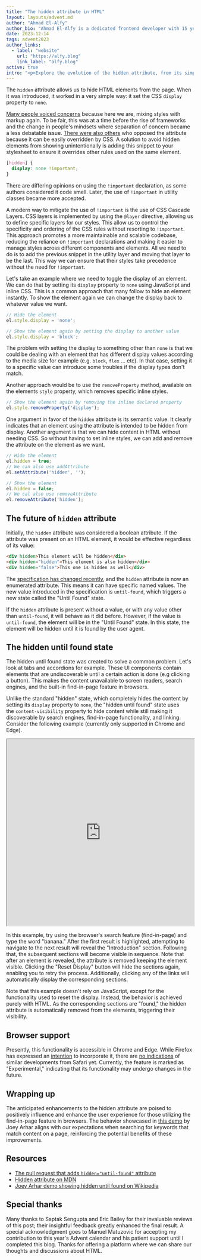 ```yaml
---
title: "The hidden attribute in HTML"
layout: layouts/advent.md
author: "Ahmad El-Alfy"
author_bio: "Ahmad El-Alfy is a dedicated frontend developer with 15 years of experience in the web development field. He holds a genuine enthusiasm for Web Standards and Accessibility, as well as a keen interest in the ongoing developments within the web platform. He recently became a Google Developer Expert in Web Technologies."
date: 2023-12-14
tags: advent2023
author_links:
  - label: "website"
    url: "https://alfy.blog"
    link_label: "alfy.blog"
active: true
intro: "<p>Explore the evolution of the hidden attribute, from its simple beginnings in setting CSS properties to its recent transformation into an enumerated attribute. Delve into the newly introduced ”Until Found” state and discover how it addresses common issues with UI components like accordions.</p>"
---
```

The `hidden` attribute allows us to hide HTML elements from the page. When it was introduced, it worked in a very simple way: it set the CSS `display` property to `none`.

[Many people voiced concerns](https://twitter.com/getifyX/status/1131118316901326848) because here we are, mixing styles with markup again. To be fair, this was at a time before the rise of frameworks and the change in people's mindsets where separation of concern became a less debatable issue. [There were also others](https://meowni.ca/hidden.is.a.lie.html) who opposed the attribute because it can be easily overridden by CSS. A solution to avoid hidden elements from showing unintentionally is adding this snippet to your stylesheet to ensure it overrides other rules used on the same element.

```css
[hidden] {
  display: none !important;
}
```

There are differing opinions on using the `!important` declaration, as some authors considered it code smell. Later, the use of `!important` in utility classes became more accepted.

<div class="highlight u-mb"><p>A modern way to mitigate the use of <code>!important</code> is the use of CSS Cascade Layers. CSS layers is implemented by using the <code>@layer</code> directive, allowing us to define specific layers for our styles. This allow us to control the specificity and ordering of the CSS rules without resorting to <code>!important</code>. This approach promotes a more maintainable and scalable codebase, reducing the reliance on <code>!important</code> declarations and making it easier to manage styles across different components and elements. All we need to do is to add the previous snippet in the utility layer and moving that layer to be the last. This way we can ensure that their styles take precedence without the need for <code>!important</code>.</p></div>

Let's take an example where we need to toggle the display of an element. We can do that by setting its `display` property to `none` using JavaScript and inline CSS. This is a common approach that many follow to hide an element instantly. To show the element again we can change the display back to whatever value we want.

```javascript
// Hide the element
el.style.display = 'none';

// Show the element again by setting the display to another value
el.style.display = 'block';
```

The problem with setting the display to something other than `none` is that we could be dealing with an element that has different display values according to the media size for example (e.g. `block`, `flex` ... etc). In that case, setting it to a specific value can introduce some troubles if the display types don't match.

Another approach would be to use the `removeProperty` method, available on the elements `style` property, which removes specific inline styles.

```javascript
// Show the element again by removing the inline declared property
el.style.removeProperty('display');
```

One argument in favor of the `hidden` attribute is its semantic value. It clearly indicates that an element using the attribute is intended to be hidden from display. Another argument is that we can hide content in HTML without needing CSS. So without having to set inline styles, we can add and remove the attribute on the element as we want.

```javascript
// Hide the element
el.hidden = true;
// We can also use addAttribute
el.setAttribute('hidden', '');

// Show the element
el.hidden = false;
// We cal also use removeAttribute
el.removeAttribute('hidden');
```

## The future of `hidden` attribute

Initially, the `hidden` attribute was considered a boolean attribute. If the attribute was present on an HTML element, it would be effective regardless of its value:

```html
<div hidden>This element will be hidden</div>
<div hidden="hidden">This element is also hidden</div>
<div hidden="false">This one is hidden as well</div>
```

The [specification has changed recently](https://github.com/whatwg/html/pull/7475), and the `hidden` attribute is now an enumerated attribute. This means it can have specific named values. The new value introduced in the specification is `until-found`, which triggers a new state called the "Until Found" state.

If the `hidden` attribute is present without a value, or with any value other than `until-found`, it will behave as it did before. However, if the value is `until-found`, the element will be in the "Until Found" state. In this state, the element will be hidden until it is found by the user agent.

## The hidden until found state

The hidden until found state was created to solve a common problem. Let's look at tabs and accordions for example. These UI components contain elements that are undiscoverable until a certain action is done (e.g clicking a button). This makes the content unavailable to screen readers, search engines, and the built-in find-in-page feature in browsers.

Unlike the standard "hidden" state, which completely hides the content by setting its `display` property to `none`, the "hidden until found" state uses the `content-visibility` property to hide content while still making it discoverable by search engines, find-in-page functionality, and linking. Consider the following example (currently only supported in Chrome and Edge).

<iframe title="Hidden Attribute" scrolling="no" loading="lazy" width="100%" height="500" src="https://v17.livecodes.io/?x=id/rie7i3ccg28&embed=true">
  See the project <a href="https://v17.livecodes.io/?x=id/rie7i3ccg28" target="_blank">Hidden Attribute</a> on <a href="https://livecodes.io" target="_blank">LiveCodes</a>.
</iframe>

In this example, try using the browser's search feature (find-in-page) and type the word "banana." After the first result is highlighted, attempting to navigate to the next result will reveal the "Introduction" section. Following that, the subsequent sections will become visible in sequence. Note that after an element is revealed, the attribute is removed keeping the element visible. Clicking the "Reset Display" button will hide the sections again, enabling you to retry the process. Additionally, clicking any of the links will automatically display the corresponding sections.

Note that this example doesn't rely on JavaScript, except for the functionality used to reset the display. Instead, the behavior is achieved purely with HTML. As the corresponding sections are "found," the hidden attribute is automatically removed from the elements, triggering their visibility.

## Browser support

Presently, this functionality is accessible in Chrome and Edge. While Firefox has expressed an [intention](https://github.com/mozilla/standards-positions/issues/612) to incorporate it, there are [no indications](https://lists.webkit.org/pipermail/webkit-dev/2022-March/032142.html) of similar developments from Safari yet. Currently, the feature is marked as "Experimental," indicating that its functionality may undergo changes in the future.

## Wrapping up

The anticipated enhancements to the hidden attribute are poised to positively influence and enhance the user experience for those utilizing the find-in-page feature in browsers. The behavior showcased in [this demo](https://twitter.com/JosephArhar/status/1567279577160126464) by Joey Arhar aligns with our expectations when searching for keywords that match content on a page, reinforcing the potential benefits of these improvements.

## Resources

* [The pull request that adds `hidden="until-found"` attribute](https://github.com/whatwg/html/pull/7475)
* [Hidden attribute on MDN](https://developer.mozilla.org/en-US/docs/Web/HTML/Global_attributes/hidden)
* [Joey Arhar demo showing hidden until found on Wikipedia](https://twitter.com/JosephArhar/status/1567279577160126464)

## Special thanks

Many thanks to Saptak Sengupta and Eric Bailey for their invaluable reviews of this post; their insightful feedback greatly enhanced the final result. A special acknowledgment goes to Manuel Matuzovic for accepting my contribution to this year's Advent calendar and his patient support until I completed this blog. Thanks for offering a platform where we can share our thoughts and discussions about HTML.
